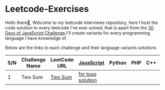 # Leetcode-Exercises

Hello there👋, 
Welcome to my leetcode interviews repository, here I host the code solution to every leetcode I've ever solved, that is apart from the [30 Days of JavaScript Challenge](https://leetcode.com/studyplan/30-days-of-javascript/).I'll create variants for every programming language I have knowledge of.

Below are the links to each challenge and their language variants solutions

| S/N | Challenge Name | LeetCode URL                                                  | [JavaScript](https://github.com/ayatullahkhalid/Leetcodes/tree/main/Javascript/)                 | Python | PHP | C++ | C   | C#  | Java |
| --- | -------------- | ------------------------------------------------------------- | ------------------------------------------------------------------------------------------------ | ------ | --- | --- | --- | --- | ---- |
| 1   | Two Sum        | [Two Sum](https://leetcode.com/problems/two-sum/description/) | [for loop solution](https://github.com/ayatullahkhalid/Leetcodes/blob/main/Javascript/twoSum.js) |
